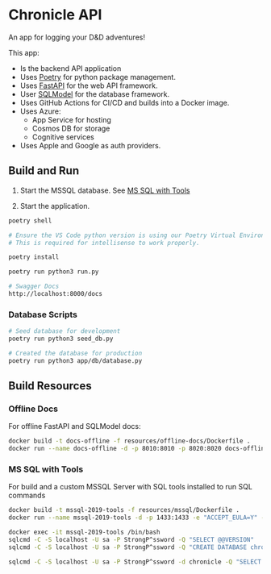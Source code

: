 # Chronicle API

An app for logging your D&D adventures!

This app:

- Is the backend API application
- Uses [Poetry](https://python-poetry.org/docs/basic-usage/) for python package management.
- Uses [FastAPI](https://fastapi.tiangolo.com) for the web API framework.
- User [SQLModel](https://sqlmodel.tiangolo.com/img/icon-white.svg) for the database framework.
- Uses GitHub Actions for CI/CD and builds into a Docker image.
- Uses Azure:
  - App Service for hosting
  - Cosmos DB for storage
  - Cognitive services
- Uses Apple and Google as auth providers.

## Build and Run

1. Start the MSSQL database. See [MS SQL with Tools](#MS-SQL-with-Tools)

2. Start the application.

```bash
poetry shell

# Ensure the VS Code python version is using our Poetry Virtual Environment. Check bottom right.
# This is required for intellisense to work properly.

poetry install

poetry run python3 run.py

# Swagger Docs
http://localhost:8000/docs
```

### Database Scripts

```bash
# Seed database for development
poetry run python3 seed_db.py

# Created the database for production
poetry run python3 app/db/database.py
```

## Build Resources

### Offline Docs

For offline FastAPI and SQLModel docs:

```bash
docker build -t docs-offline -f resources/offline-docs/Dockerfile .
docker run --name docs-offline -d -p 8010:8010 -p 8020:8020 docs-offline
```

### MS SQL with Tools

For build and a custom MSSQL Server with SQL tools installed to run SQL commands

```bash
docker build -t mssql-2019-tools -f resources/mssql/Dockerfile .
docker run --name mssql-2019-tools -d -p 1433:1433 -e "ACCEPT_EULA=Y" -e "SA_PASSWORD=StrongP^ssword" -e "MSSQL_PID=Express" mssql-2019-tools

docker exec -it mssql-2019-tools /bin/bash
sqlcmd -C -S localhost -U sa -P StrongP^ssword -Q "SELECT @@VERSION"
sqlcmd -C -S localhost -U sa -P StrongP^ssword -Q "CREATE DATABASE chronicle;"

sqlcmd -C -S localhost -U sa -P StrongP^ssword -d chronicle -Q "SELECT id FROM user;"
```
